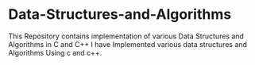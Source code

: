 # Data-Structures-and-Algorithms
This Repository contains implementation of various Data Structures and Algorithms in C and C++ 
I have Implemented various data structures and Algorithms Using c and c++. 
